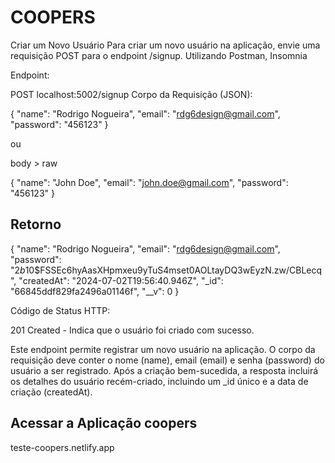 # COOPERS

Criar um Novo Usuário
Para criar um novo usuário na aplicação, envie uma requisição POST para o endpoint /signup. Utilizando Postman, Insomnia

Endpoint:

POST localhost:5002/signup
Corpo da Requisição (JSON):

{
    "name": "Rodrigo Nogueira",
    "email": "rdg6design@gmail.com",
    "password": "456123"
}

ou

body > raw

{
    "name": "John Doe",
    "email": "john.doe@gmail.com",
    "password": "456123"
}

## Retorno

{
    "name": "Rodrigo Nogueira",
    "email": "rdg6design@gmail.com",
    "password": "$2b$10$FSSEc6hyAasXHpmxeu9yTuS4mset0AOLtayDQ3wEyzN.zw/CBLecq",
    "createdAt": "2024-07-02T19:56:40.946Z",
    "_id": "66845ddf829fa2496a01146f",
    "__v": 0
}

Código de Status HTTP:

201 Created - Indica que o usuário foi criado com sucesso.

Este endpoint permite registrar um novo usuário na aplicação. O corpo da requisição deve conter o nome (name), email (email) e senha (password) do usuário a ser registrado. Após a criação bem-sucedida, a resposta incluirá os detalhes do usuário recém-criado, incluindo um _id único e a data de criação (createdAt).

## Acessar a Aplicação coopers

teste-coopers.netlify.app